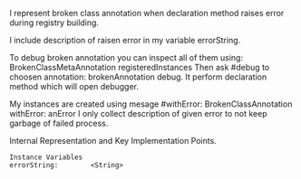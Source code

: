 I represent broken class annotation when declaration method raises error during registry building.

I include description of raisen error in my variable errorString.

To debug broken annotation you can inspect all of them using:
	BrokenClassMetaAnnotation registeredInstances 
Then ask #debug to choosen annotation:
	brokenAnnotation debug.
It perform declaration method which will open debugger.	

My instances are created using mesage #withError:
	BrokenClassAnnotation withError: anError
I only collect description of given error to not keep garbage of failed process.	

Internal Representation and Key Implementation Points.

    Instance Variables
	errorString:		<String>
